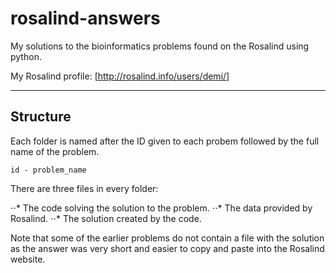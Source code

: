 # rosalind-answers

My solutions to the bioinformatics problems found on the Rosalind using python.

My Rosalind profile: [http://rosalind.info/users/demi/]

***********************************************************************************************************************************************************************************

## Structure

Each folder is named after the ID given to each probem followed by the full name of the problem.

```
id - problem_name
```

There are three files in every folder:

⋅⋅* The code solving the solution to the problem.
⋅⋅* The data provided by Rosalind.
⋅⋅* The solution created by the code.

Note that some of the earlier problems do not contain a file with the solution as the answer was very short and easier to copy and paste into the Rosalind website.
